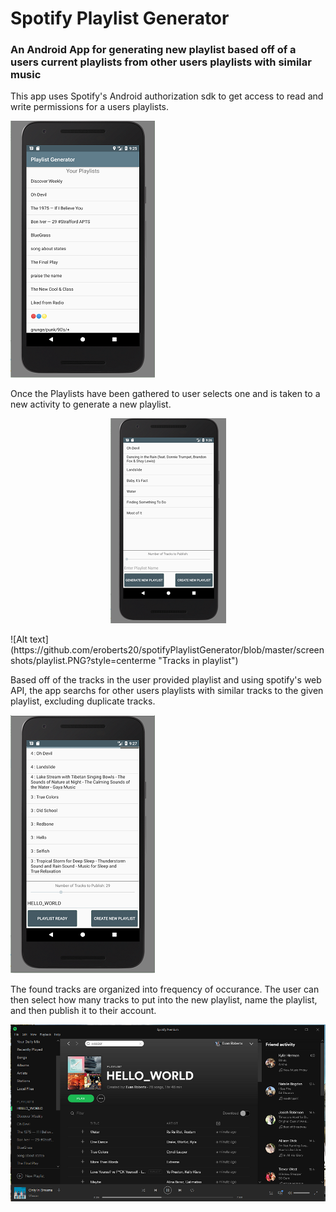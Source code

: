 # Spotify Playlist Generator
### An Android App for generating new playlist based off of a users current playlists from other users playlists with similar music

This app uses Spotify's Android authorization sdk to get access to read and write permissions for a users playlists.

![Alt text](https://github.com/eroberts20/spotifyPlaylistGenerator/blob/master/screenshots/start_screen.PNG?style=centerme "Start Screen after login")


Once the Playlists have been gathered to user selects one and is taken to a new activity to generate a new playlist.


<p align="center">
  
  <img src="https://github.com/eroberts20/spotifyPlaylistGenerator/blob/master/screenshots/playlist.PNG">
</p>
![Alt text](https://github.com/eroberts20/spotifyPlaylistGenerator/blob/master/screenshots/playlist.PNG?style=centerme "Tracks in playlist")

Based off of the tracks in the user provided playlist and using spotify's web API, the app searchs for other users playlists with similar tracks to the given playlist, excluding duplicate tracks.

![Alt text](https://github.com/eroberts20/spotifyPlaylistGenerator/blob/master/screenshots/playlist_ready.PNG?style=centerme "new playlist shown")


The found tracks are organized into frequency of occurance. The user can then select how many tracks to put into the new playlist, name the playlist, and then publish it to their account.

![Alt text](https://github.com/eroberts20/spotifyPlaylistGenerator/blob/master/screenshots/spotify.PNG?style=centerme "generated playlist in spotify")


